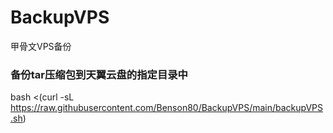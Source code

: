 # BackupVPS
甲骨文VPS备份
### 备份tar压缩包到天翼云盘的指定目录中
bash <(curl -sL https://raw.githubusercontent.com/Benson80/BackupVPS/main/backupVPS.sh)

